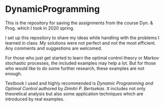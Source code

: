 # DynamicProgramming
This is the repository for saving the assignments from the course Dyn. & Prog. which I took in 2020 spring. 

I set up this repository to share my ideas while handling with the problems I learned in class. My solutions were not perfect and not the most efficient. Any comments and suggestions are welcomed.

For those who just get started to learn the optimal control theory or Markov stochastic processes, the included examples may help a lot. But for those who would like to do some further research, these examples are not enough.

Textbook I used and highly recommended is *Dynamic Programming and Optimal Control* authored by *Dimitri P. Bertsekas*. It includes not only theoretical analysis but also some application techniques which are introduced by real examples.